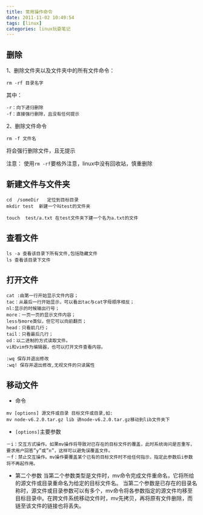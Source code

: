 ```yaml
---
title: 常用操作命令
date: 2011-11-02 10:49:54
tags: [linux]
categories: linux玩耍笔记
---
```

## 删除
1、删除文件夹以及文件夹中的所有文件命令：
```
rm -rf 目录名字
```
其中：
```
-r：向下递归删除
-f：直接强行删除，且没有任何提示
``` 
2、删除文件命令
```
rm -f 文件名
```
将会强行删除文件，且无提示
 
注意：
使用`rm -rf`要格外注意，linux中没有回收站，慎重删除

## 新建文件与文件夹
```
cd  /someDir   定位到目标目录
mkdir test  新建一个叫test的文件夹
```
```
touch  test/a.txt 在test文件夹下建一个名为a.txt的文件
```

## 查看文件
```
ls -a 查看该目录下所有文件,包括隐藏文件
ls 查看该目录下文件
```

## 打开文件
```
cat :由第一行开始显示文件内容；
tac：从最后一行开始显示，可以看出tac与cat字母顺序相反；
nl:显示的时候输出行号；
more：一页一页的显示文件内容；
less与more类似，但它可以向前翻页；
head：只看前几行；
tail：只看最后几行；
od：以二进制的方式读取文件。
vi和vim作为编辑器，也可以打开文件查看内容。
```
```
:wq 保存并退出修改
:wq! 保存并退出修改,无视文件的只读属性
```
## 移动文件
- 命令
```
mv [options] 源文件或目录 目标文件或目录,如:
mv node-v6.2.0.tar.gz lib 讲node-v6.2.0.tar.gz移动到lib文件夹下
```

- `[options]`主要参数
```
－i：交互方式操作。如果mv操作将导致对已存在的目标文件的覆盖，此时系统询问是否重写，要求用户回答”y”或”n”，这样可以避免误覆盖文件。
－f：禁止交互操作。mv操作要覆盖某个已有的目标文件时不给任何指示，指定此参数后i参数将不再起作用。
```
- 第二个参数
当第二个参数类型是文件时，mv命令完成文件重命名，它将所给的源文件或目录重命名为给定的目标文件名。
当第二个参数是已存在的目录名称时，源文件或目录参数可以有多个，mv命令将各参数指定的源文件均移至目标目录中。在跨文件系统移动文件时，mv先拷贝，再将原有文件删除，而链至该文件的链接也将丢失。